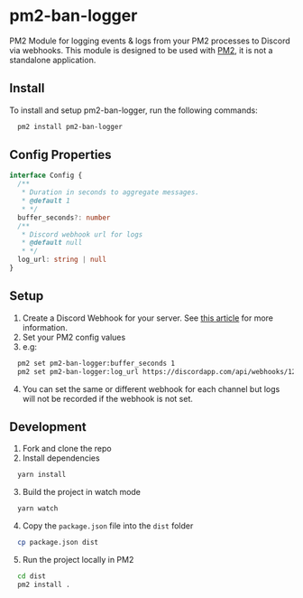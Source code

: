 # pm2-ban-logger

PM2 Module for logging events & logs from your PM2 processes to Discord via webhooks. This module is designed to be used with [PM2](https://pm2.keymetrics.io/), it is not a standalone application.

## Install

To install and setup pm2-ban-logger, run the following commands:

```bash
  pm2 install pm2-ban-logger
```

## Config Properties

```ts
interface Config {
  /**
   * Duration in seconds to aggregate messages.
   * @default 1
   * */
  buffer_seconds?: number
  /**
   * Discord webhook url for logs
   * @default null
   * */
  log_url: string | null
}
```

## Setup

1. Create a Discord Webhook for your server. See [this article](https://support.discordapp.com/hc/en-us/articles/228383668-Intro-to-Webhooks) for more information.
2. Set your PM2 config values
3. e.g:

```bash
  pm2 set pm2-ban-logger:buffer_seconds 1
  pm2 set pm2-ban-logger:log_url https://discordapp.com/api/webhooks/123456789/abcdefghijklmnopqrstuvwxyz
```

4. You can set the same or different webhook for each channel but logs will not be recorded if the webhook is not set.

## Development

1. Fork and clone the repo
2. Install dependencies

```bash
  yarn install
```

3. Build the project in watch mode

```bash
  yarn watch
```

4. Copy the `package.json` file into the `dist` folder

```bash
  cp package.json dist
```

5. Run the project locally in PM2

```bash
  cd dist
  pm2 install .
```
